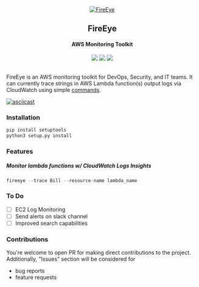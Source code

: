 <div align="center">
    <a href="https://github.com/r0075h3ll/FireEye"><img alt="FireEye" src="https://i.ibb.co/LYvR0yw/Untitled-design-2-removebg-preview.png"/></a>
    <h2>
    FireEye
    </h2>
</div>

<h4 align="center">AWS Monitoring Toolkit</h4>

<div align="center">
<img src="https://img.shields.io/badge/License-Apache%202.0-blue">
<img src="https://img.shields.io/badge/Python-3.12-blue">
<img src="https://img.shields.io/badge/Release-0.6.0 (dev)-green">
</div>

\
FireEye is an AWS monitoring toolkit for DevOps, Security, and IT teams. It can currently trace strings in AWS Lambda function(s) output logs via CloudWatch using simple [commands](#monitor-lambda-functions-w-cloudwatch-logs-insights).

[//]: # (insert gif)
[![asciicast](https://asciinema.org/a/696182.svg)](https://asciinema.org/a/696182)

### Installation

```bash
pip install setuptools
python3 setup.py install
```

### Features

##### Monitor lambda functions w/ CloudWatch Logs Insights

```python
fireeye --trace Bill --resource-name lambda_name
```

[//]: # (##### Get alerts on a slack channel)

[//]: # ()

[//]: # (```python)

[//]: # (fireeye --trace Bill --resource-name lambda_name --slack-url https://slack-webhook-url)

[//]: # (```)

### To Do

- [ ] EC2 Log Monitoring
- [ ] Send alerts on slack channel
- [ ] Improved search capabilities

### Contributions

You're welcome to open PR for making direct contributions to the project. Additionally, "Issues" section will
be considered for
- bug reports
- feature requests